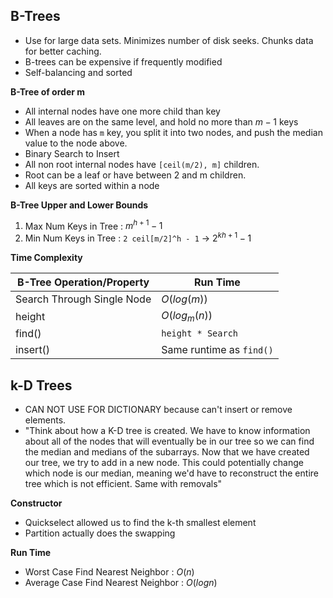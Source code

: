 ## B-Trees

+ Use for large data sets. Minimizes number of disk seeks. Chunks data for better caching.
+ B-trees can be expensive if frequently modified
+ Self-balancing and sorted

**B-Tree of order m**

+ All internal nodes have one more child than key
+ All leaves are on the same level, and hold no more than $m-1$ keys
+ When a node has `m` key, you split it into two nodes, and push the median value to the node above.
+ Binary Search to Insert
+ All non root internal nodes have `[ceil(m/2), m]` children.
+ Root can be a leaf or have between 2 and m children.
+ All keys are sorted within a node

**B-Tree Upper and Lower Bounds**

1. Max Num Keys in Tree : $m^{h+1} - 1$
2. Min Num Keys in Tree : `2 ceil[m/2]^h - 1` -> $2^{kh + 1} - 1$

**Time Complexity**

|     B-Tree Operation/Property     |  Run Time     |
|       ----       |     ----     |
|   Search Through Single Node         |  $O(log (m))$  |
|   height       |  $O(log_m(n))$ |
|   find()       |  `height * Search`  |
|   insert()     |  Same runtime as `find()` |

## k-D Trees

+ CAN NOT USE FOR DICTIONARY because can't insert or remove elements.
+ "Think about how a K-D tree is created. We have to know information about all of the nodes that will eventually be in our tree so we can find the median and medians of the subarrays. Now that we have created our tree, we try to add in a new node. This could potentially change which node is our median, meaning we'd have to reconstruct the entire tree which is not efficient. Same with removals"

**Constructor**

+ Quickselect allowed us to find the k-th smallest element
+ Partition actually does the swapping

**Run Time**

+ Worst Case Find Nearest Neighbor : $O(n)$
+ Average Case Find Nearest Neighbor : $O(log n)$